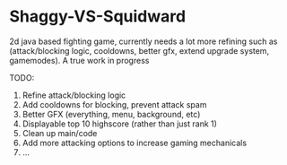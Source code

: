 # Shaggy-VS-Squidward
2d java based fighting game, currently needs a lot more refining such as (attack/blocking logic, cooldowns, better gfx, extend upgrade system, gamemodes). A true work in progress 


TODO:
1. Refine attack/blocking logic
2. Add cooldowns for blocking, prevent attack spam
3. Better GFX (everything, menu, background, etc)
4. Displayable top 10 highscore (rather than just rank 1)
5. Clean up main/code
6. Add more attacking options to increase gaming mechanicals
7. ...
